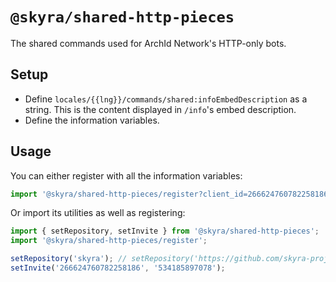# `@skyra/shared-http-pieces`

The shared commands used for ArchId Network's HTTP-only bots.

## Setup

- Define `locales/{{lng}}/commands/shared:infoEmbedDescription` as a string. This is the content displayed in `/info`'s embed description.
- Define the information variables.

## Usage

You can either register with all the information variables:

```typescript
import '@skyra/shared-http-pieces/register?client_id=266624760782258186&permissions=534185897078&repository=skyra';
```

Or import its utilities as well as registering:

```typescript
import { setRepository, setInvite } from '@skyra/shared-http-pieces';
import '@skyra/shared-http-pieces/register';

setRepository('skyra'); // setRepository('https://github.com/skyra-project/skyra');
setInvite('266624760782258186', '534185897078');
```
